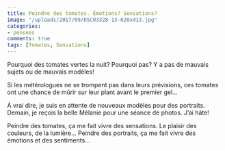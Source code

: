 ```yaml
---
title: Peindre des tomates. Émotions? Sensations?
image: "/uploads/2017/09/DSC03328-13-620x413.jpg"
categories: 
- pensees
comments: true
tags: [Tomates, Sensations]
---
```


Pourquoi des tomates vertes la nuit? Pourquoi pas? Y a pas de mauvais sujets ou de mauvais modèles!

Si les métérologues ne se trompent pas dans leurs prévisions, ces tomates ont une chance de mûrir sur leur plant avant le premier gel… 

À vrai dire, je suis en attente de nouveaux modèles pour des portraits. Demain, je reçois la belle Mélanie pour une séance de photos. J’ai hâte!

Peindre des tomates, ça me fait vivre des sensations. Le plaisir des couleurs, de la lumière… Peindre des portraits, ça me fait vivre des émotions et des sentiments…